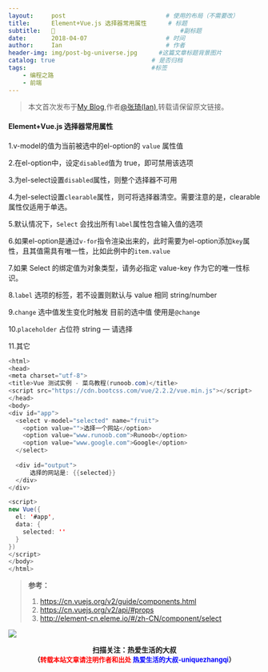 ```yaml
---
layout:     post             				# 使用的布局（不需要改）
title:      Element+Vue.js 选择器常用属性      # 标题 
subtitle:   🎃 					  				#副标题
date:       2018-04-07  					# 时间
author:     Ian                  			# 作者
header-img: img/post-bg-universe.jpg	  #这篇文章标题背景图片
catalog: true                        	# 是否归档
tags:                              		#标签
    - 编程之路
    - 前端
---
```


> 本文首次发布于[My Blog](http://uniquezhangqi.top),作者[@张琦(Ian)](http://uniquezhangqi.top/about/),转载请保留原文链接。

#### Element+Vue.js 选择器常用属性1.v-model的值为当前被选中的el-option的 `value` 属性值2.在el-option中，设定`disabled`值为 true，即可禁用该选项3.为el-select设置`disabled`属性，则整个选择器不可用4.为el-select设置`clearable`属性，则可将选择器清空。需要注意的是，clearable属性仅适用于单选。5.默认情况下，`Select` 会找出所有`label`属性包含输入值的选项6.如果el-option是通过`v-for`指令渲染出来的，此时需要为el-option添加`key`属性，且其值需具有唯一性，比如此例中的`item.value`7.如果 Select 的绑定值为对象类型，请务必指定 value-key 作为它的唯一性标识。8.`label`	选项的标签，若不设置则默认与 value 相同	string/number9.`change`	选中值发生变化时触发	目前的选中值      使用是`@change`10.`placeholder`	占位符	string	—	请选择11.其它 <el-select style="width: 80%"/>```java<html><head><meta charset="utf-8"><title>Vue 测试实例 - 菜鸟教程(runoob.com)</title><script src="https://cdn.bootcss.com/vue/2.2.2/vue.min.js"></script></head><body><div id="app">  <select v-model="selected" name="fruit">    <option value="">选择一个网站</option>    <option value="www.runoob.com">Runoob</option>    <option value="www.google.com">Google</option>  </select>   <div id="output">      选择的网站是: {{selected}}  </div></div><script>new Vue({  el: '#app',  data: {	selected: ''   }})</script></body></html>```> **参考：**<br>> 1. <https://cn.vuejs.org/v2/guide/components.html><br>> 2. <https://cn.vuejs.org/v2/api/#props><br>> 3. <http://element-cn.eleme.io/#/zh-CN/component/select>



![](https://ws3.sinaimg.cn/large/006tKfTcgy1fqj5aochgoj309k09kmwz.jpg)
<b><center>扫描关注：热爱生活的大叔</center>
<b><center><font size="2">（<font size="2" color="#FF0000">转载本站文章请注明作者和出处</font> <font size="2" color="#0000FF">热爱生活的大叔-uniquezhangqi</font><font size="2">）</font>